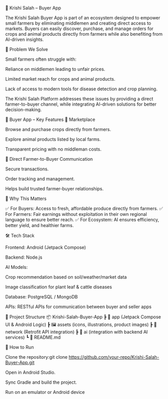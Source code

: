 🌱 Krishi Salah – Buyer App

The Krishi Salah Buyer App is part of an ecosystem designed to empower small farmers by eliminating middlemen and creating direct access to markets. Buyers can easily discover, purchase, and manage orders for crops and animal products directly from farmers while also benefiting from AI-driven insights.

🚀 Problem We Solve

Small farmers often struggle with:

Reliance on middlemen leading to unfair prices.

Limited market reach for crops and animal products.

Lack of access to modern tools for disease detection and crop planning.

The Krishi Salah Platform addresses these issues by providing a direct farmer-to-buyer channel, while integrating AI-driven solutions for better decision-making.

📱 Buyer App – Key Features
🛒 Marketplace

Browse and purchase crops directly from farmers.

Explore animal products listed by local farms.

Transparent pricing with no middleman costs.

🤝 Direct Farmer-to-Buyer Communication

Secure transactions.

Order tracking and management.

Helps build trusted farmer-buyer relationships.

🔑 Why This Matters

✅ For Buyers: Access to fresh, affordable produce directly from farmers.
✅ For Farmers: Fair earnings without exploitation in their own regional language to ensure better reach.
✅ For Ecosystem: AI ensures efficiency, better yield, and healthier farms.

🛠️ Tech Stack

Frontend: Android (Jetpack Compose)

Backend: Node.js

AI Models:

Crop recommendation based on soil/weather/market data

Image classification for plant leaf & cattle diseases

Database: PostgreSQL / MongoDB

APIs: RESTful APIs for communication between buyer and seller apps

📂 Project Structure
📦 Krishi-Salah-Buyer-App
 ┣ 📱 app (Jetpack Compose UI & Android Logic)
 ┣ 🖼️ assets (icons, illustrations, product images)
 ┣ 📡 network (Retrofit API integration)
 ┣ 🧠 ai (integration with backend AI services)
 ┗ 📘 README.md


🚦 How to Run

Clone the repository:git clone https://github.com/your-repo/Krishi-Salah-Buyer-App.git

Open in Android Studio.

Sync Gradle and build the project.

Run on an emulator or Android device
